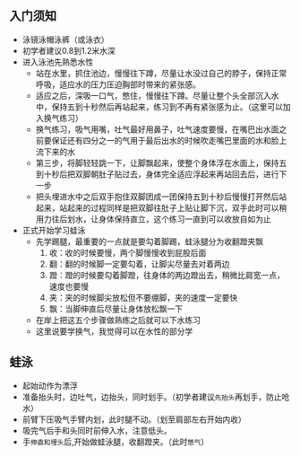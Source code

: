 ## 入门须知
- 泳镜泳帽泳裤（或泳衣）
- 初学者建议0.8到1.2米水深
- 进入泳池先熟悉水性
	- 站在水里，抓住池边，慢慢往下蹲，尽量让水没过自己的脖子，保持正常呼吸，适应水的压力压迫胸部时带来的紧张感。
	- 适应之后，深吸一口气，憋住，慢慢往下蹲。尽量让整个头全部沉入水中，保持五到十秒然后再站起来，练习到不再有紧张感为止。（这里可以加入换气练习）
	- 换气练习，吸气用嘴，吐气最好用鼻子，吐气速度要慢，在嘴巴出水面之前要保证还有四分之一的气用于最后出水的时候吹走嘴巴里面的水和脸上流下来的水
	- 第三步，将脚轻轻跳一下，让脚飘起来，使整个身体浮在水面上，保持五到十秒后把双脚朝肚子贴过去，身体完全适应浮起来再站回去后，进行下一步
	- 把头埋进水中之后双手抱住双脚团成一团保持五到十秒后慢慢打开然后站起来，站起来的过程同样是把双脚往肚子上贴让脚下沉，双手此时可以稍用力往后划水，让身体保持直立，这个练习一直到可以收放自如为止
- 正式开始学习蛙泳
	- 先学踢腿，最重要的一点就是要勾着脚踢，蛙泳腿分为收翻蹬夹飘
		1. 收：收的时候要慢，两个脚慢慢收到屁股后面
		2. 翻：翻的时候脚一定要勾着，让脚尖尽量去对着两边
		3. 蹬：蹬的时候要勾着脚蹬，往身体的两边蹬出去，稍微比肩宽一点，速度也要慢
		4. 夹：夹的时候脚尖放松但不要绷脚，夹的速度一定要快
		5. 飘：当脚伸直后尽量让身体放松飘一下
	- 在岸上把这五个步骤做熟练之后就可以下水练习
	- 这里说要学换气，我觉得可以在水性的部分学
## 蛙泳
- 起始动作为漂浮
- 准备抬头时，边吐气，边抬头，同时划手。（初学者建议`先抬头`再划手，防止呛水）
- 前臂下压吸气手臂内划，此时腿不动。（划至肩部左右开始内收）
- 吸完气后手和头同时前伸入水，注意低头。
- 手`伸直和埋头`后,开始做蛙泳腿，收翻蹬夹。（此时`憋气`）
